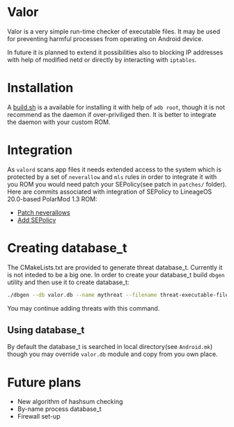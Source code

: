 # Valor
Valor is a very simple run-time checker of executable
files. It may be used for preventing harmful processes from operating
on Android device. 
 
In future it is planned to extend it possibilities also to
blocking IP addresses with help of modified netd or directly by
interacting with `iptables`.

# Installation
A [build.sh](https://github.com/Andrewerr/build.sh) is a available for installing
it with help of `adb root`, though it is not recommend as the daemon if over-priviliged 
then. It is better to integrate the daemon with your custom ROM.

# Integration
As `valord` scans app files it needs extended access to the system which 
is protected by a set of `neverallow` and `mls` rules in order to integrate
it with you ROM you would need patch your SEPolicy(see patch in `patches/` folder).
Here are commits associated with integration of SEPolicy to LineageOS 20.0-based PolarMod 1.3 ROM:
* [Patch neverallows](https://github.com/LineageOS/android_system_sepolicy/commit/4543fae09219b0cc092d84faf6fbecabaa2badc2)
* [Add SEPolicy](https://github.com/LineageOS/android_system_sepolicy/commit/172a314614f59ebe2b47886147ab3b41500ea799)

# Creating database_t
The CMakeLists.txt are provided to generate threat database_t. Currently it is not inteded to be a big one.
In order to create your database_t build `dbgen` utility and then use it to create database_t:
```bash
./dbgen --db valor.db --name mythreat --filename threat-executable-file
```

You may continue adding threats with this command. 

## Using database_t
By default the database_t is searched in local directory(see `Android.mk`)
though you may override `valor.db` module and copy from you own place.

# Future plans
* New algorithm of hashsum checking
* By-name process database_t
* Firewall set-up